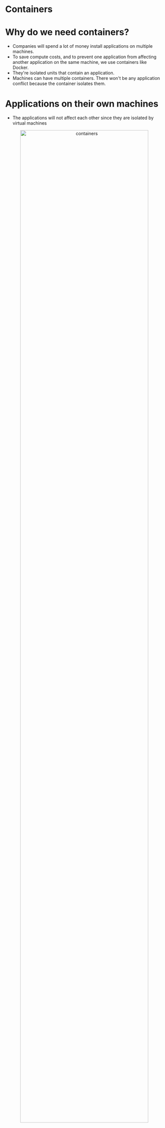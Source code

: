 # Containers


# Why do we need containers?
- Companies will spend a lot of money install applications on multiple machines.
- To save compute costs, and to prevent one application from affecting another application on the same machine, we use containers like Docker.
- They're isolated units that contain an application. 
- Machines can have multiple containers. There won't be any application conflict because the container isolates them.


# Applications on their own machines
- The applications will not affect each other since they are isolated by virtual machines
<p align="center">
  
<img src="https://user-images.githubusercontent.com/104326475/172237243-cf28ae52-610c-420a-b998-cf9dc56c570d.png" height="90%" width="90%" alt="containers"/>

<p/>

# Example of why companies use containers
- Imagine having 2-3 applications on one virtual machine 
- Sometimes, an installation or an update can affect each other and cause the other to crash
- To combat that, admins will use containers
<p align="center">
  
<img src="https://user-images.githubusercontent.com/104326475/172234121-1aee58aa-163c-4b6f-b2f2-ebd7838b7bc9.png" height="90%" width="90%" alt="containers"/>

# Containers diagram
- This is for visual learners like myself
- Containers like dockers would be used to isolate multiple applications installed on a single virtual machine 
<p align="center">
  
<img src="https://user-images.githubusercontent.com/104326475/172236880-f1d186e5-ac14-4777-b617-c763e1c7e875.png" height="90%" width="90%" alt="containers"/>
  
<p/>



# Deploying Docker instance on Linux Machine
- Create a Linux Machine
- Download and install Putty


# Why are we using Putty?
- Putty is used to SSH into a Linux machine from a Windows-based machine
- Enter the Public IP of the linux vm created and SSH into the VM

<p align="center">
  
<img src="https://user-images.githubusercontent.com/104326475/173869736-3f199e1f-f486-45f6-918f-f99e539c85da.png" height="40%" width="40%" alt="containers"/>
  
<p/>

# Enter the following commands and install Docker
- Go to the website - https://docs.docker.com/engine/install/ubuntu/ - here users can insert the following commands to install Docker

<p align="center">
  
<img src="https://user-images.githubusercontent.com/104326475/173877905-d21fd935-9902-442d-a61c-885a634a34dd.png" height="105%" width="105%" alt="containers"/>
  
<p/>

# Confirmation of Docker installation
<p align="center">
  
<img src="https://user-images.githubusercontent.com/104326475/173882454-fb041333-0f12-4ef9-b682-f35f8aa996b8.png" height="65%" width="65%" alt="containers"/>
  
<p/>


# 141 - Follow video to build the image
- The container will be built from the image
- Once admin runs the commands, the Linux VM shoulde run the container with the help of the Docker Engine on the Linux VM

# Copy the public folder - created by Udemy Instructor - we're creating an Image
- Then we're going to create a container from the image
- Copy the contents in the folder onto the linux vm using WinSCP
- Run the commands to create the image from the contents

<p align="center">
  
<img src="https://user-images.githubusercontent.com/104326475/173903424-65b9a00d-9a00-4167-80de-398d69459e11.png" height="65%" width="65%" alt="containers"/>
  
<p/>

# Open up port 80 because now users will need to access the Linux VM to view the container
<p align="center">
  
<img src="https://user-images.githubusercontent.com/104326475/173903621-4853b78a-75ee-4e15-a1a9-9077c1ca0da2.png" height="125%" width="125%" alt="containers"/>
  
<p/>

# Successful container on Linux VM
- The application is now being ran as a container on the Linux VM.
- Everything is running as a container with the help of the Docker Engine

<p align="center">
  
<img src="https://user-images.githubusercontent.com/104326475/173903920-7189f17e-f4ad-4dca-bb5d-13cf0c2c7f33.png" height="65%" width="65%" alt="containers"/>
  
<p/>


# Purpose of Azure Container Registry
- This service can be used to hold your images on Azure.
- One can also host images on DockerHub
- Other developers can run a container on another vm based on that image

# Create the Azure container registry
- This Container Registry is within Azure and will host the images for developers
<p align="center">
  
<img src="https://user-images.githubusercontent.com/104326475/173929181-0550f15f-e4a3-4e2f-b99b-789f0ed5a377.png" height="65%" width="65%" alt="containers"/>
  
<p/>


# Push the image from the Linux VM onto the container registry
- Now we must push the image from the Linux VM to the Azure Container Registry - appregistry2031

# Follow these commands # 144
<p align="center">
  
<img src="https://user-images.githubusercontent.com/104326475/173930985-b578a600-6e03-4897-9d17-288f19ed539c.png" height="65%" width="65%" alt="containers"/>
  
<p/>

# Successful login to Azure CLI
<p align="center">
  
<img src="https://user-images.githubusercontent.com/104326475/173931228-781fe4d9-cfcf-4ace-ae63-f02b5e0593ed.png" height="65%" width="65%" alt="containers"/>
  
<p/>

# When logging into Azure Container Registry
- Ensure in the commands that the registry is the same as what was created
- appregistry2031

<p align="center">
  
<img src="https://user-images.githubusercontent.com/104326475/173931228-781fe4d9-cfcf-4ace-ae63-f02b5e0593ed.png" height="65%" width="65%" alt="containers"/>
  
<p/>

# After pushing the image, users should see the image we named "my app" in the repository
<p align="center">
  
<img src="https://user-images.githubusercontent.com/104326475/173932876-a3ed81d0-521a-48b1-83c3-186ce1d00804.png" height="100%" width="100%" alt="containers"/>
  
<p/>

# my app image should appear in the Azure Container Registry
- Developers and Admins can now create containers using this image in the registry

<p align="center">
  
<img src="https://user-images.githubusercontent.com/104326475/173933027-367bfc87-35c0-4590-94ef-ed994cb96b19.png" height="85%" width="85%" alt="containers"/>
  
<p/>


# In order for Azure Container Instances to authenticate to pick up an image from the repository
- Admins must enable admin user in "Access Keys" settings
- One service does not trust each other automatically. Security is very important.
<p align="center">
  
<img src="https://user-images.githubusercontent.com/104326475/173934720-bf92dcd9-5944-4620-845a-e0925916e952.png" height="125%" width="125%" alt="containers"/>
  
<p/>


# Create the Container Instance
- Ensure it has a public IP and HTTP is open so users on the internet can access it
- Also select the registry and image
<p align="center">
  
<img src="https://user-images.githubusercontent.com/104326475/173935597-2661d7b7-3748-4ea9-ae6f-018125c88297.png" height="55%" width="55%" alt="containers"/>
  
<p/>


# Access the Container Registry
<p align="center">
  
<img src="https://user-images.githubusercontent.com/104326475/173937417-e2d258c8-39e9-4afc-a062-4c8009b9fc24.png" height="125%" width="125%" alt="containers"/>
  
<p/>

# Enter the Public IP of the Container Instance and see if you can access the application in the container

<p align="center">
  
<img src="https://user-images.githubusercontent.com/104326475/173938082-cea88955-d25a-4c89-a283-9059465cba68.png" height="105%" width="105%" alt="containers"/>
  
<p/>


# Azure Container Instance  - Service Principals
- Service Principals will be linked to the Container Instance AND have an identity in Azure AD.
- The service principal will be able to authenticate to access the images in the container registry
- Instead of having to enable access keys, one can use service principals.
<p align="center">
  
<img src="https://user-images.githubusercontent.com/104326475/174422146-3d4da182-30dc-4534-beaf-1c0abf7409ab.png" height="55%" width="55%" alt="service prinicpals"/>
  
<p/>


# Commands to create a Service Principal - #146 on Udemy

<p align="center">
  
<img src="https://user-images.githubusercontent.com/104326475/174453610-45c0d269-93ea-42a1-bfb1-35fe25aa2c02.png" height="55%" width="55%" alt="service prinicpals"/>
  
<p/>

